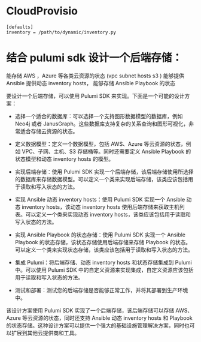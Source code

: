 # CloudProvisio

```
[defaults]
inventory = /path/to/dynamic/inventory.py
```

# 结合 pulumi sdk 设计一个后端存储：

能存储 AWS ，Azure 等各类云资源的状态 (vpc subnet hosts s3 )
能够提供 Ansible 提供动态 inventory hosts，
能够存储 Ansible Playbook 的状态

要设计一个后端存储，可以使用 Pulumi SDK 来实现。下面是一个可能的设计方案：

* 选择一个适合的数据库：可以选择一个支持图形数据模型的数据库，例如 Neo4j 或者 JanusGraph。这些数据库支持复杂的关系查询和图形可视化，非常适合存储云资源的状态。

* 定义数据模型：定义一个数据模型，包括 AWS、Azure 等云资源的状态，例如 VPC、子网、主机、S3 存储桶等。同时还需要定义 Ansible Playbook 的状态模型和动态 inventory hosts 的模型。

* 实现后端存储：使用 Pulumi SDK 实现一个后端存储，该后端存储使用所选择的数据库来存储数据模型。可以定义一个类来实现后端存储，该类应该包括用于读取和写入状态的方法。

* 实现 Ansible 动态 inventory hosts：使用 Pulumi SDK 实现一个 Ansible 动态 inventory hosts，该动态 inventory hosts 使用后端存储来获取主机列表。可以定义一个类来实现动态 inventory hosts，该类应该包括用于读取和写入状态的方法。

* 实现 Ansible Playbook 的状态存储：使用 Pulumi SDK 实现一个 Ansible Playbook 的状态存储，该状态存储使用后端存储来存储 Playbook 的状态。可以定义一个类来实现状态存储，该类应该包括用于读取和写入状态的方法。

* 集成 Pulumi：将后端存储、动态 inventory hosts 和状态存储集成到 Pulumi 中。可以使用 Pulumi SDK 中的自定义资源来实现集成，自定义资源应该包括用于读取和写入状态的方法。

* 测试和部署：测试您的后端存储是否能够正常工作，并将其部署到生产环境中。

该设计方案使用 Pulumi SDK 实现了一个后端存储，该后端存储可以存储 AWS、Azure 等云资源的状态，同时还支持 Ansible 动态 inventory hosts 和 Playbook 的状态存储。这种设计方案可以提供一个强大的基础设施管理解决方案，同时也可以扩展到其他云提供商和工具。
